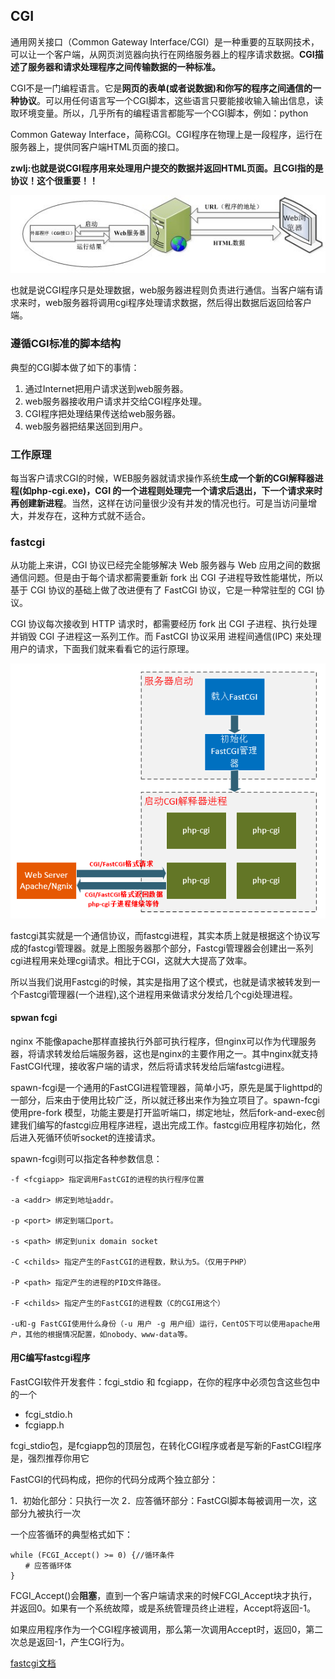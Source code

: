 ## CGI
通用网关接口（Common Gateway Interface/CGI）是一种重要的互联网技术，可以让一个客户端，从网页浏览器向执行在网络服务器上的程序请求数据。**CGI描述了服务器和请求处理程序之间传输数据的一种标准。**

CGI不是一门编程语言。它是**网页的表单(或者说数据)和你写的程序之间通信的一种协议**。可以用任何语言写一个CGI脚本，这些语言只要能接收输入输出信息，读取环境变量。所以，几乎所有的编程语言都能写一个CGI脚本，例如：python

Common Gateway Interface，简称CGI。CGI程序在物理上是一段程序，运行在服务器上，提供同客户端HTML页面的接口。

**zwlj:也就是说CGI程序用来处理用户提交的数据并返回HTML页面。且CGI指的是协议！这个很重要！！**

![](image/cgi.jpg)

也就是说CGI程序只是处理数据，web服务器进程则负责进行通信。当客户端有请求来时，web服务器将调用cgi程序处理请求数据，然后得出数据后返回给客户端。

### 遵循CGI标准的脚本结构
典型的CGI脚本做了如下的事情：
1. 通过Internet把用户请求送到web服务器。
2. web服务器接收用户请求并交给CGI程序处理。
3. CGI程序把处理结果传送给web服务器。
4. web服务器把结果送回到用户。

### 工作原理
每当客户请求CGI的时候，WEB服务器就请求操作系统**生成一个新的CGI解释器进程(如php-cgi.exe)，CGI 的一个进程则处理完一个请求后退出，下一个请求来时再创建新进程**。当然，这样在访问量很少没有并发的情况也行。可是当访问量增大，并发存在，这种方式就不适合。

### fastcgi
从功能上来讲，CGI 协议已经完全能够解决 Web 服务器与 Web 应用之间的数据通信问题。但是由于每个请求都需要重新 fork 出 CGI 子进程导致性能堪忧，所以基于 CGI 协议的基础上做了改进便有了 FastCGI 协议，它是一种常驻型的 CGI 协议。

CGI 协议每次接收到 HTTP 请求时，都需要经历 fork 出 CGI 子进程、执行处理并销毁 CGI 子进程这一系列工作。而 FastCGI 协议采用 进程间通信(IPC) 来处理用户的请求，下面我们就来看看它的运行原理。

![](image/fastcgi0.png)

fastcgi其实就是一个通信协议，而fastcgi进程，其实本质上就是根据这个协议写成的fastcgi管理器。就是上图服务器那个部分，Fastcgi管理器会创建出一系列cgi进程用来处理cgi请求。相比于CGI，这就大大提高了效率。

所以当我们说用Fastcgi的时候，其实是指用了这个模式，也就是请求被转发到一个Fastcgi管理器(一个进程),这个进程用来做请求分发给几个cgi处理进程。

#### spwan fcgi
nginx 不能像apache那样直接执行外部可执行程序，但nginx可以作为代理服务器，将请求转发给后端服务器，这也是nginx的主要作用之一。其中nginx就支持FastCGI代理，接收客户端的请求，然后将请求转发给后端fastcgi进程。

spawn-fcgi是一个通用的FastCGI进程管理器，简单小巧，原先是属于lighttpd的一部分，后来由于使用比较广泛，所以就迁移出来作为独立项目了。spawn-fcgi使用pre-fork 模型，功能主要是打开监听端口，绑定地址，然后fork-and-exec创建我们编写的fastcgi应用程序进程，退出完成工作。fastcgi应用程序初始化，然后进入死循环侦听socket的连接请求。

spawn-fcgi则可以指定各种参数信息：

```
-f <fcgiapp> 指定调用FastCGI的进程的执行程序位置

-a <addr> 绑定到地址addr。

-p <port> 绑定到端口port。

-s <path> 绑定到unix domain socket

-C <childs> 指定产生的FastCGI的进程数，默认为5。（仅用于PHP）

-P <path> 指定产生的进程的PID文件路径。

-F <childs> 指定产生的FastCGI的进程数（C的CGI用这个）

-u和-g FastCGI使用什么身份（-u 用户 -g 用户组）运行，CentOS下可以使用apache用户，其他的根据情况配置，如nobody、www-data等。
```

#### 用C编写fastcgi程序
FastCGI软件开发套件：fcgi_stdio 和 fcgiapp，在你的程序中必须包含这些包中的一个

 - fcgi_stdio.h 
 - fcgiapp.h

 fcgi_stdio包，是fcgiapp包的顶层包，在转化CGI程序或者是写新的FastCGI程序是，强烈推荐你用它

FastCGI的代码构成，把你的代码分成两个独立部分：

1．初始化部分：只执行一次
2．应答循环部分：FastCGI脚本每被调用一次，这部分九被执行一次

一个应答循环的典型格式如下：

```
while (FCGI_Accept() >= 0) {//循环条件
　　# 应答循环体
}
```

FCGI_Accept()会**阻塞**，直到一个客户端请求来的时候FCGI_Accept块才执行，并返回0。如果有一个系统故障，或是系统管理员终止进程，Accept将返回-1。

如果应用程序作为一个CGI程序被调用，那么第一次调用Accept时，返回0，第二次总是返回-1，产生CGI行为。

[fastcgi文档](http://doc.mawan.de/libfcgi0ldbl/fastcgi-prog-guide/ch2c.htm)